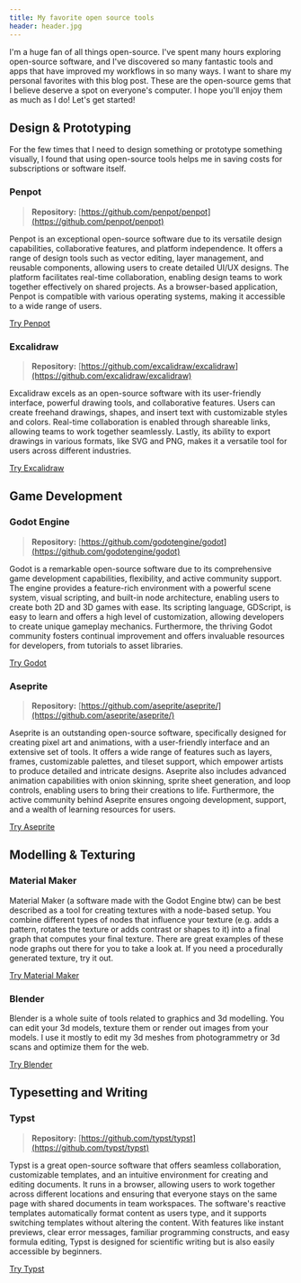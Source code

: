 ```yaml
---
title: My favorite open source tools
header: header.jpg
---
```


I'm a huge fan of all things open-source. I've spent many hours exploring open-source software, and I've discovered so many fantastic tools and apps that have improved my workflows in so many ways. I want to share my personal favorites with this blog post.
These are the open-source gems that I believe deserve a spot on everyone's computer. I hope you'll enjoy them as much as I do! Let's get started!

## Design & Prototyping

For the few times that I need to design something or prototype something visually, I found that using open-source tools helps me in saving costs for subscriptions or software itself.

### Penpot

> **Repository:** [https://github.com/penpot/penpot](https://github.com/penpot/penpot)

Penpot is an exceptional open-source software due to its versatile design capabilities, collaborative features, and platform independence. It offers a range of design tools such as vector editing, layer management, and reusable components, allowing users to create detailed UI/UX designs. The platform facilitates real-time collaboration, enabling design teams to work together effectively on shared projects. As a browser-based application, Penpot is compatible with various operating systems, making it accessible to a wide range of users.

<a class="cta-button my-4" href="https://penpot.app/">Try Penpot</a>

### Excalidraw

> **Repository:** [https://github.com/excalidraw/excalidraw](https://github.com/excalidraw/excalidraw)

Excalidraw excels as an open-source software with its user-friendly interface, powerful drawing tools, and collaborative features. Users can create freehand drawings, shapes, and insert text with customizable styles and colors. Real-time collaboration is enabled through shareable links, allowing teams to work together seamlessly. Lastly, its ability to export drawings in various formats, like SVG and PNG, makes it a versatile tool for users across different industries.

<a class="cta-button my-4" href="https://excalidraw.com/">Try Excalidraw</a>

## Game Development

### Godot Engine

> **Repository:** [https://github.com/godotengine/godot](https://github.com/godotengine/godot)

Godot is a remarkable open-source software due to its comprehensive game development capabilities, flexibility, and active community support. The engine provides a feature-rich environment with a powerful scene system, visual scripting, and built-in node architecture, enabling users to create both 2D and 3D games with ease. Its scripting language, GDScript, is easy to learn and offers a high level of customization, allowing developers to create unique gameplay mechanics. Furthermore, the thriving Godot community fosters continual improvement and offers invaluable resources for developers, from tutorials to asset libraries.

<a class="cta-button my-4" href="https://godotengine.org/">Try Godot</a>

### Aseprite

> **Repository:** [https://github.com/aseprite/aseprite/](https://github.com/aseprite/aseprite/)

Aseprite is an outstanding open-source software, specifically designed for creating pixel art and animations, with a user-friendly interface and an extensive set of tools. It offers a wide range of features such as layers, frames, customizable palettes, and tileset support, which empower artists to produce detailed and intricate designs. Aseprite also includes advanced animation capabilities with onion skinning, sprite sheet generation, and loop controls, enabling users to bring their creations to life. Furthermore, the active community behind Aseprite ensures ongoing development, support, and a wealth of learning resources for users.

<a class="cta-button my-4" href="https://www.aseprite.org/">Try Aseprite</a>

## Modelling & Texturing

### Material Maker

Material Maker (a software made with the Godot Engine btw) can be best described as a tool for creating textures with a node-based setup. You combine different types of nodes that influence your texture (e.g. adds a pattern, rotates the texture or adds contrast or shapes to it) into a final graph that computes your final texture. There are great examples of these node graphs out there for you to take a look at. If you need a procedurally generated texture, try it out.

<a class="cta-button my-4" href="https://www.materialmaker.org/">Try Material Maker</a>


### Blender

Blender is a whole suite of tools related to graphics and 3d modelling. You can edit your 3d models, texture them or render out images from your models. I use it mostly to edit my 3d meshes from photogrammetry or 3d scans and optimize them for the web.

<a class="cta-button my-4" href="https://www.blender.org/">Try Blender</a>


## Typesetting and Writing

### Typst

> **Repository:** [https://github.com/typst/typst](https://github.com/typst/typst)

Typst is a great open-source software that offers seamless collaboration, customizable templates, and an intuitive environment for creating and editing documents. It runs in a browser, allowing users to work together across different locations and ensuring that everyone stays on the same page with shared documents in team workspaces. The software's reactive templates automatically format content as users type, and it supports switching templates without altering the content. With features like instant previews, clear error messages, familiar programming constructs, and easy formula editing, Typst is designed for scientific writing but is also easily accessible by beginners.

<a class="cta-button my-4" href="https://typst.app/">Try Typst</a>
